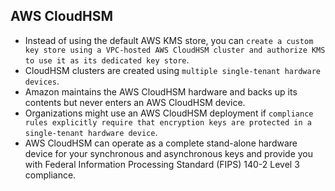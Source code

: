 AWS CloudHSM
---

- Instead of using the default AWS KMS store, you can `create a custom key store using a VPC-hosted AWS CloudHSM cluster and authorize KMS to use it as its dedicated key store`.
- CloudHSM clusters are created using `multiple single-tenant hardware devices`.
- Amazon maintains the AWS CloudHSM hardware and backs up its contents but never enters an AWS CloudHSM device.
- Organizations might use an AWS CloudHSM deployment if `compliance rules explicitly require that encryption keys are protected in a single-tenant hardware device`.
- AWS CloudHSM can operate as a complete stand-alone hardware device for your synchronous and asynchronous keys and provide you with Federal Information Processing Standard (FIPS) 140-2 Level 3 compliance.

